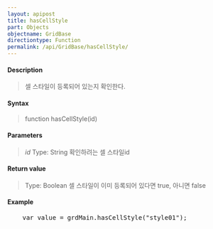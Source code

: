 ```yaml
---
layout: apipost
title: hasCellStyle
part: Objects
objectname: GridBase
directiontype: Function
permalink: /api/GridBase/hasCellStyle/
---
```



#### Description

> 셀 스타일이 등록되어 있는지 확인한다.

#### Syntax

> function hasCellStyle(id)

#### Parameters

> *id*
> Type: String
> 확인하려는 셀 스타일id

#### Return value

> Type: Boolean
> 셀 스타일이 이미 등록되어 있다면 true, 아니면 false

#### Example

<pre class="prettyprint">
    var value = grdMain.hasCellStyle("style01");
</pre>


